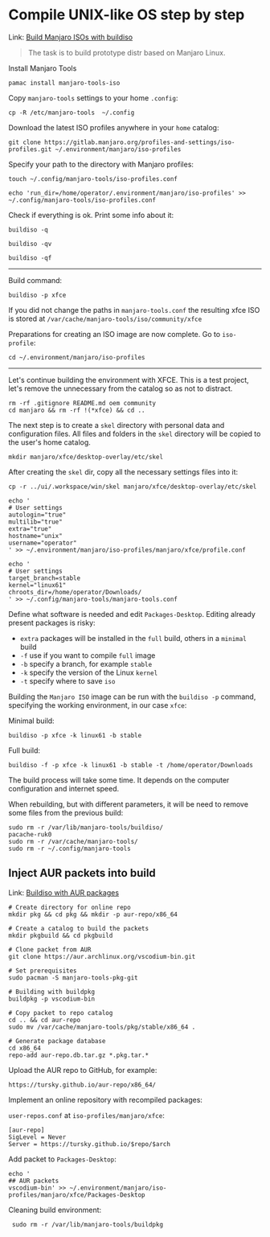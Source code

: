 # Compile UNIX-like OS step by step

Link: [Build Manjaro ISOs with buildiso](https://wiki.manjaro.org/index.php/Build_Manjaro_ISOs_with_buildiso#Adding_AUR_packages)

> The task is to build prototype distr based on Manjaro Linux.

Install Manjaro Tools

```
pamac install manjaro-tools-iso
```

Copy `manjaro-tools` settings to your home `.config`:

```
cp -R /etc/manjaro-tools  ~/.config
```

Download the latest ISO profiles anywhere in your `home` catalog:

```
git clone https://gitlab.manjaro.org/profiles-and-settings/iso-profiles.git ~/.environment/manjaro/iso-profiles
```

Specify your path to the directory with Manjaro profiles:

```
touch ~/.config/manjaro-tools/iso-profiles.conf
```

```
echo 'run_dir=/home/operator/.environment/manjaro/iso-profiles' >> ~/.config/manjaro-tools/iso-profiles.conf
```

Check if everything is ok. Print some info about it:

```
buildiso -q
```

```
buildiso -qv
```

```
buildiso -qf
```

---

Build command:

```
buildiso -p xfce
```

If you did not change the paths in `manjaro-tools.conf` the resulting xfce ISO is stored at `/var/cache/manjaro-tools/iso/community/xfce`

Preparations for creating an ISO image are now complete. Go to `iso-profile`:

```
cd ~/.environment/manjaro/iso-profiles
```

---

Let's continue building the environment with XFCE. This is a test project, let's remove the unnecessary from the catalog so as not to distract.

```
rm -rf .gitignore README.md oem community
cd manjaro && rm -rf !(*xfce) && cd ..
```

The next step is to create a `skel` directory with personal data and configuration files. All files and folders in the `skel` directory will be copied to the user's home catalog.

```
mkdir manjaro/xfce/desktop-overlay/etc/skel
```

After creating the `skel` dir, copy all the necessary settings files into it:

```
cp -r ../ui/.workspace/win/skel manjaro/xfce/desktop-overlay/etc/skel
```

```
echo '
# User settings
autologin="true"
multilib="true"
extra="true"
hostname="unix"
username="operator"
' >> ~/.environment/manjaro/iso-profiles/manjaro/xfce/profile.conf
```

```
echo '
# User settings
target_branch=stable
kernel="linux61"
chroots_dir=/home/operator/Downloads/
' >> ~/.config/manjaro-tools/manjaro-tools.conf
```

Define what software is needed and edit `Packages-Desktop`. Editing already present packages is risky:

- `extra` packages will be installed in the `full` build, others in a `minimal` build
- `-f` use if you want to compile `full` image
- `-b` specify a branch, for example `stable`
- `-k` specify the version of the Linux `kernel`
- `-t` specify where to save `iso`

Building the `Manjaro ISO` image can be run with the `buildiso -p` command, specifying the working environment, in our case `xfce`:

Minimal build:

```
buildiso -p xfce -k linux61 -b stable
```

Full build:

```
buildiso -f -p xfce -k linux61 -b stable -t /home/operator/Downloads
```

The build process will take some time. It depends on the computer configuration and internet speed.

When rebuilding, but with different parameters, it will be need to remove some files from the previous build:

```
sudo rm -r /var/lib/manjaro-tools/buildiso/
pacache-ruk0
sudo rm -r /var/cache/manjaro-tools/
sudo rm -r ~/.config/manjaro-tools
```

## Inject AUR packets into build

Link: [Buildiso with AUR packages](https://wiki.manjaro.org/index.php/Buildiso_with_AUR_packages:_Using_buildpkg)

```
# Create directory for online repo
mkdir pkg && cd pkg && mkdir -p aur-repo/x86_64

# Create a catalog to build the packets 
mkdir pkgbuild && cd pkgbuild

# Clone packet from AUR 
git clone https://aur.archlinux.org/vscodium-bin.git

# Set prerequisites
sudo pacman -S manjaro-tools-pkg-git

# Building with buildpkg
buildpkg -p vscodium-bin

# Copy packet to repo catalog
cd .. && cd aur-repo
sudo mv /var/cache/manjaro-tools/pkg/stable/x86_64 .

# Generate package database
cd x86_64
repo-add aur-repo.db.tar.gz *.pkg.tar.* 
```

Upload the AUR repo to GitHub, for example:

```
https://tursky.github.io/aur-repo/x86_64/
```

Implement an online repository with recompiled packages:

`user-repos.conf` at `iso-profiles/manjaro/xfce`:

```
[aur-repo]
SigLevel = Never
Server = https://tursky.github.io/$repo/$arch
```

Add packet to `Packages-Desktop`:

```
echo '
## AUR packets
vscodium-bin' >> ~/.environment/manjaro/iso-profiles/manjaro/xfce/Packages-Desktop
```

Cleaning build environment:

```
 sudo rm -r /var/lib/manjaro-tools/buildpkg 
```